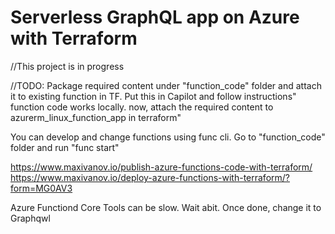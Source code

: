 # Serverless GraphQL app on Azure with Terraform

//This project is in progress


//TODO: Package required content under "function_code" folder and attach it to existing function in TF. Put this in Capilot and follow instructions"  function code works locally. now, attach the required content to azurerm_linux_function_app in terraform"


You can develop and change functions using func cli. Go to "function_code" folder and run "func start"



https://www.maxivanov.io/publish-azure-functions-code-with-terraform/
https://www.maxivanov.io/deploy-azure-functions-with-terraform/?form=MG0AV3

Azure Functiond Core Tools can be slow. Wait abit.
Once done, change it to Graphqwl
